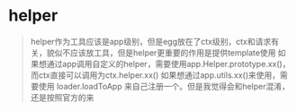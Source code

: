 # helper
> helper作为工具应该是app级别，但是egg放在了ctx级别，ctx和请求有关，貌似不应该放工具，但是helper更重要的作用是提供template使用
> 如果想通过app调用自定义的helper，需要使用app.Helper.prototype.xx()，而ctx直接可以调用为ctx.helper.xx()
> 如果想通过app.utils.xx()来使用，需要使用 loader.loadToApp 来自己注册一个。但是我觉得会和helper混淆，还是按照官方的来
                      